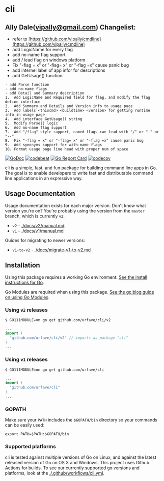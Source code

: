 cli
===

## Ally Dale(vipally@gmail.com) Changelist:
- refer to [https://github.com/vipally/cmdline](https://github.com/vipally/cmdline)
- add LogicName for every flag
- add no-name flag support
- add / lead flag on windows platform
- Fix "-flag = x" or "-flag= x" or "-flag =x" cause panic bug
- add internel label <thisapp> <version> <buildtime> of app infor for descriptions
- add GetUsage() function

```
- add Parse function
- add no-name flags
- add Detail and Summary description
1.  Add LogicName and Required field for flag, and modify the flag define interface
2.  Add Summary and Details and Version info to usage page
3.  Add labels <thiscmd> <buildtime> <version> for getting runtime info in usage page
4.  Add interface GetUsage() string
5.  Modify Parse() logic
6.  Add no-name flag support
7.  Add "/flag" style support, named flags can lead with "/" or "-" or "--"
8.  Fix "-flag = x" or "-flag= x" or "-flag =x" cause panic bug
9.  Add synonyms support for with-name flags
10. Format usage page line head with proper num of space
```

[![GoDoc](https://godoc.org/github.com/urfave/cli?status.svg)](https://pkg.go.dev/github.com/urfave/cli/v2)
[![codebeat](https://codebeat.co/badges/0a8f30aa-f975-404b-b878-5fab3ae1cc5f)](https://codebeat.co/projects/github-com-urfave-cli)
[![Go Report Card](https://goreportcard.com/badge/urfave/cli)](https://goreportcard.com/report/urfave/cli)
[![codecov](https://codecov.io/gh/urfave/cli/branch/master/graph/badge.svg)](https://codecov.io/gh/urfave/cli)

cli is a simple, fast, and fun package for building command line apps in Go. The
goal is to enable developers to write fast and distributable command line
applications in an expressive way.

## Usage Documentation

Usage documentation exists for each major version. Don't know what version you're on? You're probably using the version from the `master` branch, which is currently `v2`.

- `v2` - [./docs/v2/manual.md](./docs/v2/manual.md)
- `v1` - [./docs/v1/manual.md](./docs/v1/manual.md)

Guides for migrating to newer versions:

- `v1-to-v2` - [./docs/migrate-v1-to-v2.md](./docs/migrate-v1-to-v2.md)

## Installation

Using this package requires a working Go environment. [See the install instructions for Go](http://golang.org/doc/install.html).

Go Modules are required when using this package. [See the go blog guide on using Go Modules](https://blog.golang.org/using-go-modules).

### Using `v2` releases

```
$ GO111MODULE=on go get github.com/urfave/cli/v2
```

```go
...
import (
  "github.com/urfave/cli/v2" // imports as package "cli"
)
...
```

### Using `v1` releases

```
$ GO111MODULE=on go get github.com/urfave/cli
```

```go
...
import (
  "github.com/urfave/cli"
)
...
```

### GOPATH

Make sure your `PATH` includes the `$GOPATH/bin` directory so your commands can
be easily used:
```
export PATH=$PATH:$GOPATH/bin
```

### Supported platforms

cli is tested against multiple versions of Go on Linux, and against the latest
released version of Go on OS X and Windows. This project uses Github Actions for
builds. To see our currently supported go versions and platforms, look at the [./.github/workflows/cli.yml](https://github.com/urfave/cli/blob/master/.github/workflows/cli.yml).

